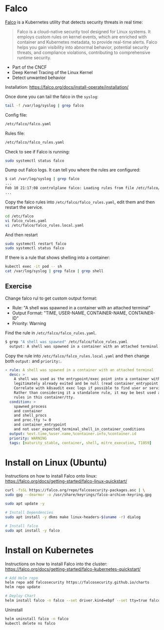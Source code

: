 # Falco

[Falco](https://falco.org/) is a Kubernetes utility that detects security threats in real time:

>Falco is a cloud-native security tool designed for Linux systems. It employs custom rules on kernel events, which are enriched with container and Kubernetes metadata, to provide real-time alerts. Falco helps you gain visibility into abnormal behavior, potential security threats, and compliance violations, contributing to comprehensive runtime security.

- Part of the CNCF
- Deep Kernel Tracing of the Linux Kernel
- Detect unwanted behavior

Installation:
https://falco.org/docs/install-operate/installation/

Once done you can tail the falco in the `syslog`:

```sh
tail -f /var/log/syslog | grep falco
```


Config file:

```sh
/etc/falco/falco.yaml
```

Rules file:

```sh
/etc/falco/falco_rules.yaml
```

Check to see if Falco is running:

```sh
sudo systemctl status falco
```

Dump out Falco logs. It can tell you where the rules are configured:

```sh
$ cat /var/log/syslog | grep falco
...
Feb 10 21:17:08 controlplane falco: Loading rules from file /etc/falco/falco_rules.yaml:
...
```

Copy the falco rules into `/etc/falco/falco_rules.yaml`, edit them and then restart the service.

```sh
cd /etc/falco
vi falco_rules.yaml 
vi /etc/falco/falco_rules.local.yaml 
```

And then restart

```sh
sudo systemctl restart falco
sudo systemctl status falco
```

If there is a rule that shows shelling into a container:

```sh
kubectl exec -it pod -- sh
cat /var/log/syslog | grep falco | grep shell
```

## Exercise

Change falco rul to get custom output format:

- Rule: "A shell was spawned in a container with an attached terminal"
- Output Format: "TIME, USER-NAME, CONTAINER-NAME, CONTAINER-ID"
- Priority: Warning

Find the rule in `/etc/falco/falco_rules.yaml`.

```sh
$ grep "A shell was spawned" /etc/falco/falco_rules.yaml 
  output: A shell was spawned in a container with an attached terminal (evt_type=%evt.type user=%user.name user_uid=%user.uid user_loginuid=%user.loginuid process=%proc.name proc_exepath=%proc.exepath parent=%proc.pname command=%proc.cmdline terminal=%proc.tty exe_flags=%evt.arg.flags %container.info)
```

Copy the rule into `/etc/falco/falco_rules.local.yaml` and then change both `output:` and `priority:`.

```yaml
- rule: A shell was spawned in a container with an attached terminal
  desc: >
    A shell was used as the entrypoint/exec point into a container with an attached terminal. Parent process may have
    legitimately already exited and be null (read container_entrypoint macro). Common when using "kubectl exec" in Kubernetes.
    Correlate with k8saudit exec logs if possible to find user or serviceaccount token used (fuzzy correlation by namespace and pod name).
    Rather than considering it a standalone rule, it may be best used as generic auditing rule while examining other triggered
    rules in this container/tty.
  condition: >
    spawned_process
    and container
    and shell_procs
    and proc.tty != 0
    and container_entrypoint
    and not user_expected_terminal_shell_in_container_conditions
  output: %evt.time,%user.name,%container.info,%container.id
  priority: WARNING
  tags: [maturity_stable, container, shell, mitre_execution, T1059]
```

# Install on Linux (Ubuntu)

Instructions on how to install Falco onto linux:
https://falco.org/docs/getting-started/falco-linux-quickstart/

```sh
curl -fsSL https://falco.org/repo/falcosecurity-packages.asc | \
sudo gpg --dearmor -o /usr/share/keyrings/falco-archive-keyring.gpg

sudo apt update -y

# Install Dependencies
sudo apt install -y dkms make linux-headers-$(uname -r) dialog

# Install falco
sudo apt install -y falco
```

# Install on Kubernetes

Instructions on how to install Falco into the cluster:
https://falco.org/docs/getting-started/falco-kubernetes-quickstart/

```sh
# Add Helm repo
helm repo add falcosecurity https://falcosecurity.github.io/charts
helm repo update

# Deploy Chart
helm install falco -n falco --set driver.kind=ebpf --set tty=true falcosecurity/falco --create-namespace
```

Uninstall

```sh
helm uninstall falco -n falco
kubectl delete ns falco
```


